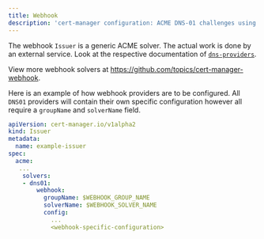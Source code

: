 ```yaml
---
title: Webhook
description: 'cert-manager configuration: ACME DNS-01 challenges using External Webhook Solvers'
---
```


The webhook `Issuer` is a generic ACME solver. The actual work is done by an
external service. Look at the respective documentation of
[`dns-providers`](../../../contributing/dns-providers.md).

View more webhook solvers at https://github.com/topics/cert-manager-webhook.

Here is an example of how webhook providers are to be configured. All `DNS01`
providers will contain their own specific configuration however all require a
`groupName` and `solverName` field.

```yaml
apiVersion: cert-manager.io/v1alpha2
kind: Issuer
metadata:
  name: example-issuer
spec:
  acme:
   ...
    solvers:
    - dns01:
        webhook:
          groupName: $WEBHOOK_GROUP_NAME
          solverName: $WEBHOOK_SOLVER_NAME
          config:
            ...
            <webhook-specific-configuration>
```